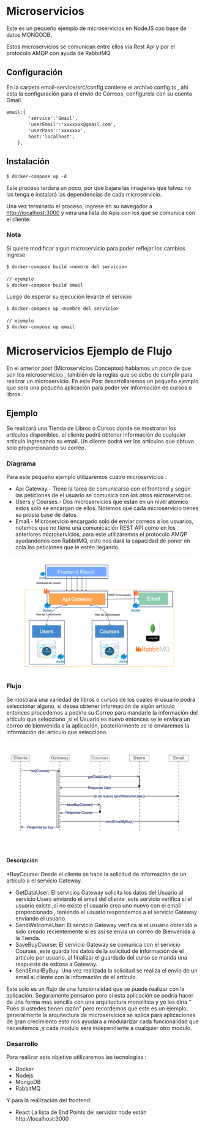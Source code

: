# Microservicios 

Este es un pequeño ejemplo de microservicios en NodeJS con 
base de datos MONGODB, 

Estos microservicios se comunican entre ellos via Rest Api
y por el protocolo AMQP con ayuda de RabbitMQ 

## Configuración

En la carpeta email-service/src/config contiene el archivo config.ts , ahi esta la configuración para el envio de Correos, configurela con su cuenta Gmail.

```
email:{
        'service':'Gmail',
        'userEmail':'xxxxxxx@gmail.com',
        'userPass':'xxxxxxx',
        host:'localhost',
    },
```

## Instalación

```
$ docker-compose up -d
```

Este proceso tardara un poco, por que bajara las imagenes que talvez no las tenga e instalará las dependencias de cada microservicio.

Una vez terminado el proceso, ingrese en su navegador a [http://localhost:3000](http://localhost:3000) y vera una lista de Apis con los que se comunica con el cliente.

### Nota

Si quiere modificar algun microservicio para poder reflejar los cambios ingrese 

```
$ docker-compose build <nombre del servicio>

// ejemplo
$ docker-compose build email
```
Luego de esperar su ejecución levante el servicio 

```
$ docker-compose up <nombre del servicio>

// ejemplo
$ docker-compose up email 
```

# Microservicios Ejemplo de Flujo

En el anterior post (Microservicios Conceptos) hablamos un poco de que son los microservicios , también de la reglas que se debe de cumplir para realizar un microservicio. En este Post desarrollaremos un pequeño ejemplo que sera una pequeña aplicación para poder ver información de cursos o libros.
## Ejemplo
Se realizará una Tienda de Libros o Cursos donde se mostraran los artículos disponibles, el cliente podrá obtener información de cualquier artículo ingresando su email. Un cliente podrá ver los artículos que obtuvo solo proporcionando su correo.
### Diagrama
Para este pequeño ejemplo utilizaremos cuatro microservicios :
* Api Gateway.- Tiene la tarea de comunicarse con el frontend y según las peticiones de el usuario se comunica con los otros microservicios.
* Users y Courses.- Dos microservicios que estan en un nivel atómico estos solo se encargan de ellos. Notemos que cada microservicio tienes su propia base de datos.
* Email.- Microservicio encargado solo de enviar correos a los usuarios, notemos que no tiene una comunicación REST API como en los anteriores microservicios, para este utilizaremos el protocolo AMQP ayudandonos con RabbitMQ, esto nos dará la capacidad de poner en cola las peticiones que le estén llegando.

![alt text](diagrama.png)
### Flujo
Se mostrará una variedad de libros o cursos de los cuales el usuario podrá seleccionar alguno, si desea obtener información de algún articulo entonces procedemos a pedirle su Correo para mandarle la información del artículo que selecciono ,si el Usuario es nuevo entonces se le enviara un correo de bienvenida a la aplicación, posteriormente se le enviaremos la información del artículo que selecciono.

![alt text](flujo.png)

#### Descripción
*BuyCourse: Desde el cliente se hace la solicitud de información de un artículo a el servicio Gateway.
* GetDataUser: El servicios Gateway solicita los datos del Usuario al servicio Users enviando el email del cliente ,este servicio verifica si el usuario existe ,si no existe el usuario crea uno nuevo con el email proporcionado , teniendo el usuario respondemos a el servicio Gateway enviando el usuario.
* SendWelcomeUser: El servicio Gateway verifica si el usuario obtenido a sido creado recientemente si es así se envía un correo de Bienvenida a la Tienda.
* SaveBuyCourse: El servicio Gateway se comunica con el servicio Courses ,este guarda los datos de la solicitud de información de el articulo por usuario, al finalizar el guardado del curso se manda una respuesta de exitosa a Gateway.
* SendEmailByBuy: Una vez realizada la solicitud se realiza el envio de un email al cliente con la información de el artículo.

Este solo es un flujo de una funcionalidad que se puede realizar con la aplicación. Seguramente pensaron pero si esta aplicación se podría hacer de una forma mas sencilla con una arquitectura monolítica y yo les diría “ Pues si ustedes tienen razón” pero recordemos que este es un ejemplo, generalmente la arquitectura de microservicios se aplica para aplicaciones de gran crecimiento esto nos ayudara a modularizar cada funcionalidad que necesitemos ,y cada modulo sera independiente a cualquier otro modulo.

### Desarrollo
Para realizar este objetivo utilizaremos las tecnologias :

* Docker
* Nodejs
* MongoDB
* RabbitMQ

Y para la realización del frontend:
* React
La lista de End Points del servidor node están http://localhost:3000